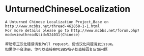 # UnturnedChineseLocalization
	A Unturned Chinese Localization Project,Base on http://www.mcbbs.net/thread-462858-1-1.html
	For more details please go to http://www.mcbbs.net/forum.php?mod=viewthread&tid=524031(Chinese)
	
	帮助修正汉化错误请发Pull request，反馈汉化问题请发issue。
	如果你不会注册，你可以直接在MCBBS帖子处直接回复反馈问题
